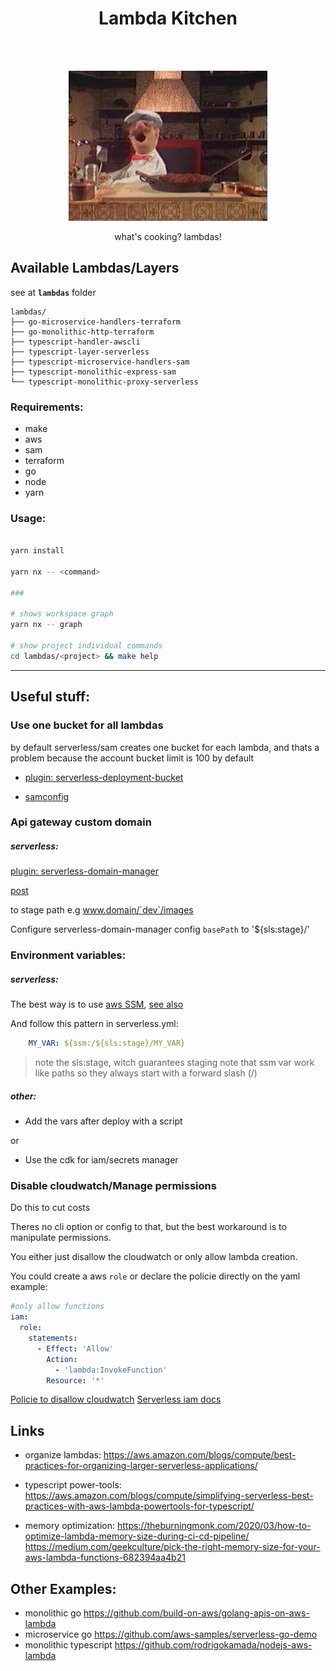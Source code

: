 <h1 align="center">Lambda Kitchen</h1>

</br>
</br>

<p align="center"><img src="static/a-gif-wow.gif"/></p>

<p align="center">what's cooking? lambdas!</p>

## Available Lambdas/Layers

see at **`lambdas`** folder

<!-- https://tree.nathanfriend.io/?s=(%27options!(%27fancy!true~fullPath!false~trailingSlash!true~rootDot!false)~6(%276%27lambdas9.590http-5*7-awscli*lay34*.8express-8proxy4%27)~v3sion!%271%27)*2typescript-.micros3vice-7s-0monolithic-2%5Cn%20%203er4-s3v3less5t3raform6source!7handl38sam*092go-%01987654320.* -->

```
lambdas/
├── go-microservice-handlers-terraform
├── go-monolithic-http-terraform
├── typescript-handler-awscli
├── typescript-layer-serverless
├── typescript-microservice-handlers-sam
├── typescript-monolithic-express-sam
└── typescript-monolithic-proxy-serverless
```

### Requirements:

- make
- aws
- sam
- terraform
- go
- node
- yarn

### Usage:

```sh

yarn install

yarn nx -- <command>

###

# shows workspace graph
yarn nx -- graph

# show project individual commands
cd lambdas/<project> && make help

```

---

## Useful stuff:

### Use one bucket for all lambdas

by default serverless/sam creates one bucket for each lambda, and thats a problem because the account bucket limit is 100 by default

- [plugin: serverless-deployment-bucket](https://www.serverless.com/plugins/serverless-deployment-bucket)

- [samconfig](https://github.com/aws/aws-sam-cli/blob/develop/designs/sam-config.md)

### Api gateway custom domain

##### serverless:

[plugin: serverless-domain-manager](https://www.serverless.com/plugins/serverless-domain-manager)

[post](https://www.serverless.com/blog/serverless-api-gateway-domain/)

to stage path e.g www.domain/`dev`/images

Configure serverless-domain-manager config `basePath` to '${sls:stage}/'

### Environment variables:

##### serverless:

The best way is to use [aws SSM](https://docs.aws.amazon.com/systems-manager/latest/userguide/systems-manager-parameter-store.html), [see also](https://www.serverless.com/framework/docs/providers/aws/guide/variables#reference-variables-using-the-ssm-parameter-store)

And follow this pattern in serverless.yml:

```yaml
    MY_VAR: ${ssm:/${sls:stage}/MY_VAR}
```

> note the sls:stage, witch guarantees staging
> note that ssm var work like paths so they always start with a forward slash (/)

##### other:

- Add the vars after deploy with a script

or

- Use the cdk for iam/secrets manager

### Disable cloudwatch/Manage permissions

Do this to cut costs

Theres no cli option or config to that, but the best workaround is to manipulate permissions.

You either just disallow the cloudwatch or only allow lambda creation.

You could create a aws `role` or declare the policie directly on the yaml
example:

```yaml
#only allow functions
iam:
  role:
    statements:
      - Effect: 'Allow'
        Action:
          - 'lambda:InvokeFunction'
        Resource: '*'
```

[Policie to disallow cloudwatch](https://stackoverflow.com/questions/51166504/disable-cloudwatch-to-monitor-logs-for-lambda-function)
[Serverless iam docs](https://www.serverless.com/framework/docs/providers/aws/guide/iam)

## Links

- organize lambdas: https://aws.amazon.com/blogs/compute/best-practices-for-organizing-larger-serverless-applications/

- typescript power-tools: https://aws.amazon.com/blogs/compute/simplifying-serverless-best-practices-with-aws-lambda-powertools-for-typescript/

- memory optimization: https://theburningmonk.com/2020/03/how-to-optimize-lambda-memory-size-during-ci-cd-pipeline/
https://medium.com/geekculture/pick-the-right-memory-size-for-your-aws-lambda-functions-682394aa4b21

## Other Examples:

- monolithic go https://github.com/build-on-aws/golang-apis-on-aws-lambda
- microservice go https://github.com/aws-samples/serverless-go-demo
- monolithic typescript https://github.com/rodrigokamada/nodejs-aws-lambda